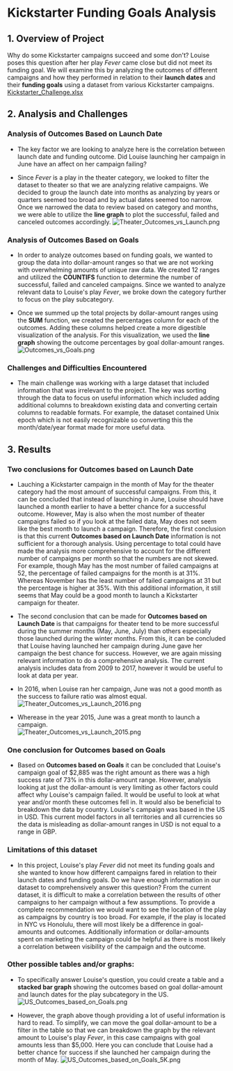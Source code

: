 # Kickstarter Funding Goals Analysis

## 1. Overview of Project
Why do some Kickstarter campaigns succeed and some don't? Louise poses this question after her play _Fever_ came close but did not meet its funding goal. We will examine this by analyzing the outcomes of different campaigns and how they performed in relation to their **launch dates** and their **funding goals** using a dataset from various Kickstarter campaigns.
[Kickstarter_Challenge.xlsx](Kickstarter_Challenge.xlsx)

## 2. Analysis and Challenges

### Analysis of Outcomes Based on Launch Date
- The key factor we are looking to analyze here is the correlation between launch date and funding outcome.  Did Louise launching her campaign in June have an affect on her campaign failing?  

- Since _Fever_ is a play in the theater category, we looked to filter the dataset to theater so that we are analyzing relative campaigns.   We decided to group the launch date into months as analyzing by years or quarters seemed too broad and by actual dates seemed too narrow.  Once we narrowed the data to review based on category and months, we were able to utilize the **line graph** to plot the successful, failed and canceled outcomes accordingly.
![Theater_Outcomes_vs_Launch.png](Theater_Outcomes_vs_Launch.png)

### Analysis of Outcomes Based on Goals
- In order to analyze outcomes based on funding goals, we wanted to group the data into dollar-amount ranges so that we are not working with overwhelming amounts of unique raw data. We created 12 ranges and utilized the **COUNTIFS** function to determine the number of successful, failed and canceled campaigns.  Since we wanted to analyze relevant data to Louise's play _Fever_, we broke down the category further to focus on the play subcategory.  

- Once we summed up the total projects by dollar-amount ranges using the **SUM** function, we created the percentages column for each of the outcomes.  Adding these columns helped create a more digestible visualization of the analysis.  For this visualization, we used the **line graph** showing the outcome percentages by goal dollar-amount ranges.
![Outcomes_vs_Goals.png](Outcomes_vs_Goals.png)

### Challenges and Difficulties Encountered
- The main challenge was working with a large dataset that included information that was irrelevant to the project.  The key was sorting through the data to focus on useful information which included adding additional columns to breakdown existing data and converting certain columns to readable formats.  For example, the dataset contained Unix epoch which is not easily recognizable so converting this the month/date/year format made for more useful data.

## 3. Results

### Two conclusions for Outcomes based on Launch Date
- Lauching a Kickstarter campaign in the month of May for the theater category had the most amount of successful campaigns.  From this, it can be concluded that instead of launching in June, Louise should have launched a month earlier to have a better chance for a successful outcome. However, May is also when the most number of theater campaigns failed so if you look at the failed data, May does not seem like the best month to launch a campaign.  Therefore, the first conclusion is that this current **Outcomes based on Launch Date** information is not sufficient for a thorough analysis.  Using percentage to total could have made the analysis more comprehensive to account for the different number of campaigns per month so that the numbers are not skewed.  For example, though May has the most number of failed campaigns at 52, the percentage of failed campaigns for the month is at 31%.  Whereas November has the least number of failed campaigns at 31 but the percentage is higher at 35%.  With this additional information, it still seems that May could be a good month to launch a Kickstarter campaign for theater.     

- The second conclusion that can be made for **Outcomes based on Launch Date** is that campaigns for theater tend to be more successful during the summer months (May, June, July) than others especially those launched during the winter months.  From this, it can be concluded that Louise having launched her campaign during June gave her campaign the best chance for success.  However, we are again missing relevant information to do a comprehensive analysis.  The current analysis includes data from 2009 to 2017, however it would be useful to look at data per year.  

- In 2016, when Louise ran her campaign, June was not a good month as the success to failure ratio was almost equal.
![Theater_Outcomes_vs_Launch_2016.png](Theater_Outcomes_vs_Launch_2016.png)

- Wherease in the year 2015, June was a great month to launch a campaign.  
![Theater_Outcomes_vs_Launch_2015.png](Theater_Outcomes_vs_Launch_2015.png)

### One conclusion for Outcomes based on Goals
- Based on **Outcomes based on Goals** it can be concluded that Louise's campaign goal of $2,885 was the right amount as there was a high success rate of 73% in this dollar-amount range.  However, analysis looking at just the dollar-amount is very limiting as other factors could affect why Louise's campaign failed.  It would be useful to look at what year and/or month these outcomes fell in.  It would also be beneficial to breakdown the data by country.  Louise's campaign was based in the US in USD.  This current model factors in all territories and all currencies so the data is misleading as dollar-amount ranges in USD is not equal to a range in GBP.

### Limitations of this dataset
- In this project, Louise's play _Fever_ did not meet its funding goals and she wanted to know how different campaigns fared in relation to their launch dates and funding goals. Do we have enough information in our dataset to comprehensively answer this question?  From the current dataset, it is difficult to make a correlation between the results of other campaigns to her campaign without a few assumptions.  To provide a complete recommendation we would want to see the location of the play as campaigns by country is too broad.  For example, if the play is located in NYC vs Honolulu, there will most likely be a difference in goal-amounts and outcomes.  Additionally information or dollar-amounts spent on marketing the campaign could be helpful as there is most likely a correlation between visibility of the campaign and the outcome.  

### Other possible tables and/or graphs:
- To specifically answer Louise's question, you could create a table and a **stacked bar graph** showing the outcomes based on goal dollar-amount and launch dates for the play subcategory in the US.
![US_Outcomes_based_on_Goals.png](US_Outcomes_based_on_Goals.png)

- However, the graph above though providing a lot of useful information is hard to read.  To simplify, we can move the goal dollar-amount to be a filter in the table so that we can breakdown the graph by the relevant amount to Louise's play _Fever_, in this case campaigns with goal amounts less than $5,000.  Here you can conclude that Louise had a better chance for success if she launched her campaign during the month of May.
![US_Outcomes_based_on_Goals_5K.png](US_Outcomes_based_on_Goals_5K.png)
